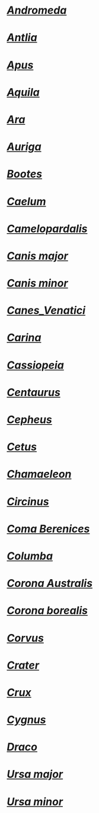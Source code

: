 [*Andromeda*](http://www.google.com/imgres?newwindow=1&biw=1024&bih=649&tbs=isz:l&tbm=isch&tbnid=osnYJa_N1dsB-M:&imgrefurl=http://commons.wikimedia.org/wiki/File:Andromeda_constellation_map.png&docid=n2eZJvIKQFe1HM&imgurl=http://upload.wikimedia.org/wikipedia/commons/thumb/5/59/Andromeda_constellation_map.png/1024px-Andromeda_constellation_map.png&w=1024&h=1024&ei=HLsFUqWRDunkyQGxm4DoAQ&zoom=1&ved=1t:3588,r:0,s:0,i:80&iact=rc&page=1&tbnh=197&tbnw=197&start=0&ndsp=15&tx=102&ty=59)
==
[*Antlia*](http://www.google.com/imgres?newwindow=1&biw=1024&bih=649&tbs=isz:l&tbm=isch&tbnid=NnDEXGx92hNFQM:&imgrefurl=https://commons.wikimedia.org/wiki/File:Antlia_constellation_map.png&docid=e85SWNzLSHO8LM&imgurl=https://upload.wikimedia.org/wikipedia/commons/5/5e/Antlia_constellation_map.png&w=2559&h=2269&ei=zLsFUtmGGLHlyAHC8IBo&zoom=1&ved=1t:3588,r:0,s:0,i:80&iact=rc&page=1&tbnh=186&tbnw=210&start=0&ndsp=14&tx=83&ty=73)
===
[*Apus*](http://www.google.com/imgres?newwindow=1&biw=1024&bih=649&tbs=isz:l&tbm=isch&tbnid=h5ur1cjEtVRQ3M:&imgrefurl=http://commons.wikimedia.org/wiki/File:Apus_constellation_map.png&docid=ilTgdQ5Dzp2r_M&imgurl=http://upload.wikimedia.org/wikipedia/commons/9/94/Apus_constellation_map.png&w=2559&h=2559&ei=W7wFUuiHG4f7yAH5g4C4Aw&zoom=1&ved=1t:3588,r:1,s:0,i:83&iact=rc&page=1&tbnh=184&tbnw=184&start=0&ndsp=15&tx=83&ty=91)
===
[*Aquila*](http://www.google.com/imgres?newwindow=1&biw=1024&bih=649&tbs=isz:l&tbm=isch&tbnid=EZy4BpTB5z3bZM:&imgrefurl=http://commons.wikimedia.org/wiki/File:Aquila_constellation_map.png&docid=m4RIZMK-YuVyuM&imgurl=http://upload.wikimedia.org/wikipedia/commons/7/7c/Aquila_constellation_map.png&w=2559&h=2559&ei=Lr0FUr-OE8fSyAG1wYEY&zoom=1&ved=1t:3588,r:0,s:0,i:80&iact=rc&page=1&tbnh=206&tbnw=206&start=0&ndsp=10&tx=96&ty=76)
===
[*Ara*](http://www.google.com/imgres?newwindow=1&biw=1024&bih=649&tbs=isz:l&tbm=isch&tbnid=O2ftOJu96felFM:&imgrefurl=http://commons.wikimedia.org/wiki/File:Ara_constellation_map.png&docid=9W2vnOncUFnidM&imgurl=http://upload.wikimedia.org/wikipedia/commons/b/b9/Ara_constellation_map.png&w=1709&h=1989&ei=uL0FUuHgOefWyQGE2IAo&zoom=1&ved=1t:3588,r:1,s:0,i:83&iact=rc&page=1&tbnh=190&tbnw=163&start=0&ndsp=15&tx=50&ty=75)
===
[*Auriga*](http://www.google.com/imgres?imgurl=http://upload.wikimedia.org/wikipedia/commons/c/c2/Auriga_constellation_map.png&imgrefurl=http://commons.wikimedia.org/wiki/File:Auriga_constellation_map.png&h=225&w=225&sz=1&tbnid=rZnSEWV1YD97wM:&tbnh=186&tbnw=186&zoom=1&usg=__ZyaV2FlVuE3fJmHZ3wQC9YDyvHw=&docid=aathwIegYFjukM&itg=1&sa=X&ei=lbgFUviOBafF2AXYtoHADg&ved=0CMEBEPwdMAo)
===
[*Bootes*](http://www.google.com/imgres?newwindow=1&biw=1024&bih=649&tbs=isz:l&tbm=isch&tbnid=IlUU0FFN726JpM:&imgrefurl=https://commons.wikimedia.org/wiki/File:Bo%25C3%25B6tes_constellation_map.svg&docid=Fwc9dc7wllNz0M&imgurl=https://upload.wikimedia.org/wikipedia/commons/4/40/Bo%2525C3%2525B6tes_constellation_map.svg&w=2000&h=2573&ei=q78FUtKTD4isyAGK1oHYDw&zoom=1&ved=1t:3588,r:0,s:0,i:80&iact=rc&page=1&tbnh=207&tbnw=161&start=0&ndsp=14&tx=87&ty=101)
===
[*Caelum*](http://www.google.com/imgres?newwindow=1&sa=X&hl=en&biw=1024&bih=649&tbs=isz:l&tbm=isch&tbnid=Y8jlthUgFAeGWM:&imgrefurl=http://commons.wikimedia.org/wiki/File:Caelum_constellation_map.png&docid=YYa84DqFVFWytM&imgurl=http://upload.wikimedia.org/wikipedia/commons/2/2c/Caelum_constellation_map.png&w=2559&h=2269&ei=guQFUrT2FfDYyQGn1YGoAw&zoom=1&ved=1t:3588,r:0,s:0,i:80&iact=rc&page=1&tbnh=185&tbnw=209&start=0&ndsp=15&tx=111&ty=76)
===
[*Camelopardalis*](http://www.google.com/imgres?newwindow=1&hl=en&biw=1024&bih=649&tbs=isz:l&tbm=isch&tbnid=8Ytm9SzgXaHnPM:&imgrefurl=http://commons.wikimedia.org/wiki/File:Camelopardalis_constellation_map.png&docid=nMZeKYW26F-uBM&imgurl=http://upload.wikimedia.org/wikipedia/commons/3/3a/Camelopardalis_constellation_map.png&w=2409&h=2699&ei=r-QFUq-iGMm2yAG274DIDw&zoom=1&ved=1t:3588,r:0,s:0,i:80&iact=rc&page=1&tbnh=175&tbnw=156&start=0&ndsp=15&tx=78&ty=69)
===
[*Canis major*](http://www.google.com/imgres?newwindow=1&hl=en&biw=1024&bih=649&tbs=isz:l&tbm=isch&tbnid=GzmioUZ1frGAXM:&imgrefurl=http://forums.civfanatics.com/showthread.php%3Ft%3D429831&docid=39ncscwUoMtutM&imgurl=http://upload.wikimedia.org/wikipedia/commons/thumb/a/af/Canis_Major_constellation_map.svg/2000px-Canis_Major_constellation_map.svg.png&w=2000&h=2000&ei=OOUFUtD0FqaSyAGz_YDQDQ&zoom=1&ved=1t:3588,r:0,s:0,i:80&iact=rc&page=1&tbnh=196&tbnw=196&start=0&ndsp=13&tx=111&ty=69)
===
[*Canis minor*](http://www.google.com/imgres?newwindow=1&hl=en&biw=1024&bih=649&tbs=isz:l&tbm=isch&tbnid=J3vkDVbD-2Jv1M:&imgrefurl=http://commons.wikimedia.org/wiki/File:Canis_minor_constellation_map.png&docid=NXLnJ-yKXUJinM&imgurl=http://upload.wikimedia.org/wikipedia/commons/f/f0/Canis_minor_constellation_map.png&w=1989&h=1989&ei=beUFUu6zMoqEyAGdoIEY&zoom=1&ved=1t:3588,r:0,s:0,i:80&iact=rc&page=1&tbnh=212&tbnw=212&start=0&ndsp=9&tx=121&ty=78)
===
[*Canes_Venatici*](http://www.google.com/imgres?newwindow=1&hl=en&biw=1024&bih=649&tbs=isz:l&tbm=isch&tbnid=Nsr6jROc3pEASM:&imgrefurl=http://commons.wikimedia.org/wiki/File:Canes_Venatici_constellation_map.png&docid=nFVaEgTGWxSYlM&imgurl=http://upload.wikimedia.org/wikipedia/commons/4/41/Canes_Venatici_constellation_map.png&w=2559&h=1989&ei=_eQFUtCpKsWMygGnk4FA&zoom=1&ved=1t:3588,r:0,s:0,i:80&iact=rc&page=1&tbnh=198&tbnw=255&start=0&ndsp=8&tx=143&ty=101)
===
[*Carina*](http://www.google.com/imgres?newwindow=1&hl=en&biw=1024&bih=649&tbs=isz:l&tbm=isch&tbnid=tqGcIInLZf3HtM:&imgrefurl=http://commons.wikimedia.org/wiki/File:Carina_constellation_map.png&docid=kkgyosBAhn3n1M&imgurl=http://upload.wikimedia.org/wikipedia/commons/f/f4/Carina_constellation_map.png&w=2559&h=1989&ei=neUFUo_-Ac2FyQHs34CQAw&zoom=1&ved=1t:3588,r:0,s:0,i:80&iact=rc&page=1&tbnh=191&tbnw=246&start=0&ndsp=14&tx=129&ty=68)
===
[*Cassiopeia*](http://www.google.com/imgres?newwindow=1&hl=en&biw=1024&bih=649&tbs=isz:l&tbm=isch&tbnid=Fi-ADFoC6UQkZM:&imgrefurl=http://commons.wikimedia.org/wiki/File:Cassiopeia_constellation_map.png&docid=XVnC3QPHuYEkwM&imgurl=http://upload.wikimedia.org/wikipedia/commons/thumb/0/0d/Cassiopeia_constellation_map.png/1024px-Cassiopeia_constellation_map.png&w=1024&h=1024&ei=zOUFUpqSMKK8yAGr7ICIAQ&zoom=1&ved=1t:3588,r:0,s:0,i:80&iact=rc&page=1&tbnh=209&tbnw=209&start=0&ndsp=9&tx=94&ty=87)
===
[*Centaurus*](http://www.google.com/imgres?newwindow=1&hl=en&biw=1024&bih=649&tbs=isz:l&tbm=isch&tbnid=nvZpNloWuZsVTM:&imgrefurl=http://commons.wikimedia.org/wiki/File:Centaurus_constellation_map.png&docid=P65hsBHLaU8nmM&imgurl=http://upload.wikimedia.org/wikipedia/commons/6/6b/Centaurus_constellation_map.png&w=2559&h=2559&ei=9-UFUqHRDIWIyAHxz4FQ&zoom=1&ved=1t:3588,r:0,s:0,i:80&iact=rc&page=1&tbnh=181&tbnw=181&start=0&ndsp=15&tx=86&ty=64)
===
[*Cepheus*](http://www.google.com/imgres?imgurl=http://www.seasky.org/constellations/assets/images/cepheus.gif&imgrefurl=http://www.seasky.org/constellations/constellations-october.html&h=280&w=280&sz=3&tbnid=JlR5M50-FG3XNM:&tbnh=105&tbnw=105&zoom=1&usg=__9oul1XP2vpWMZ1KizDwzpd6csKA=&docid=X4i5CMA2xSXikM&sa=X&ei=grQFUrOBGanP2AXYg4HADg&ved=0CJgBEP4dMAw#imgdii=JlR5M50-FG3XNM%3A%3BhJ0DpvaHN7JHDM%3BJlR5M50-FG3XNM%3A)
===
[*Cetus*](http://www.google.com/imgres?newwindow=1&hl=en&biw=1024&bih=649&tbs=isz:l&tbm=isch&tbnid=fuvLmSqwEs-MDM:&imgrefurl=http://commons.wikimedia.org/wiki/File:Cetus_constellation_map.png&docid=2hkHQ92Kkj2T7M&imgurl=http://upload.wikimedia.org/wikipedia/commons/1/16/Cetus_constellation_map.png&w=2559&h=2049&ei=G-YFUuzPIIuAygH43IDAAg&zoom=1&ved=1t:3588,r:0,s:0,i:80&iact=rc&page=1&tbnh=191&tbnw=239&start=0&ndsp=12&tx=102&ty=56)
===
[*Chamaeleon*](http://www.google.com/imgres?newwindow=1&hl=en&biw=1024&bih=649&tbs=isz:l&tbm=isch&tbnid=PyMN3MmrReG_tM:&imgrefurl=http://commons.wikimedia.org/wiki/File:Chamaeleon_constellation_map.png&docid=QdUE8YitPIPwCM&imgurl=http://upload.wikimedia.org/wikipedia/commons/1/16/Chamaeleon_constellation_map.png&w=1789&h=1419&ei=ReYFUoiAI4KMygHOyYGQAQ&zoom=1&ved=1t:3588,r:0,s:0,i:80&iact=rc&page=1&tbnh=179&tbnw=226&start=0&ndsp=13&tx=95&ty=77)
===
[*Circinus*](http://www.google.com/imgres?newwindow=1&hl=en&biw=1024&bih=649&tbs=isz:l&tbm=isch&tbnid=wlTMWKCbsa0eOM:&imgrefurl=http://commons.wikimedia.org/wiki/File:Circinus_constellation_map.png&docid=4XjdivfzsxV5FM&imgurl=http://upload.wikimedia.org/wikipedia/commons/6/6a/Circinus_constellation_map.png&w=1789&h=1989&ei=auYFUvDkEKLiyAG0x4DQDw&zoom=1&ved=1t:3588,r:0,s:0,i:80&iact=rc&page=1&tbnh=189&tbnw=170&start=0&ndsp=13&tx=75&ty=80)
===
[*Coma Berenices*](http://www.google.com/imgres?newwindow=1&hl=en&biw=1024&bih=649&tbs=isz:l&tbm=isch&tbnid=eQitl7PPyUCvEM:&imgrefurl=http://commons.wikimedia.org/wiki/File:Coma_Berenices_constellation_map.png&docid=UqdvERWxi8CixM&imgurl=http://upload.wikimedia.org/wikipedia/commons/5/55/Coma_Berenices_constellation_map.png&w=2099&h=1759&ei=suYFUq_sGaGbygG3i4Bo&zoom=1&ved=1t:3588,r:0,s:0,i:80&iact=rc&page=1&tbnh=188&tbnw=225&start=0&ndsp=14&tx=79&ty=94)
===
[*Columba*](http://www.google.com/imgres?newwindow=1&hl=en&biw=1024&bih=649&tbs=isz:l&tbm=isch&tbnid=XIJRrs0u4xciFM:&imgrefurl=http://commons.wikimedia.org/wiki/File:Columba_constellation_map.png&docid=1OpFHP-uP4tQ0M&imgurl=http://upload.wikimedia.org/wikipedia/commons/1/11/Columba_constellation_map.png&w=1789&h=1709&ei=juYFUpyDEKqdyQGN6oDADw&zoom=1&ved=1t:3588,r:0,s:0,i:80&iact=rc&page=1&tbnh=197&tbnw=207&start=0&ndsp=14&tx=75&ty=83)
===
[*Corona Australis*](http://www.google.com/imgres?newwindow=1&hl=en&biw=1024&bih=649&tbs=isz:l&tbm=isch&tbnid=i_VT6yZh3NsjpM:&imgrefurl=http://commons.wikimedia.org/wiki/File:Corona_Australis_constellation_map.png&docid=-RrJRkIJI9hQjM&imgurl=http://upload.wikimedia.org/wikipedia/commons/d/da/Corona_Australis_constellation_map.png&w=1789&h=1559&ei=5eYFUsuANYrIyAH2g4HYDw&zoom=1&ved=1t:3588,r:0,s:0,i:80&iact=rc&page=1&tbnh=179&tbnw=205&start=0&ndsp=14&tx=100&ty=60)
===
[*Corona borealis*](http://www.google.com/imgres?newwindow=1&hl=en&biw=1024&bih=649&tbs=isz:l&tbm=isch&tbnid=dugISII4izZ2rM:&imgrefurl=http://commons.wikimedia.org/wiki/File:Corona_borealis_constellation_map.png&docid=dhuzZUFrLwqqHM&imgurl=http://upload.wikimedia.org/wikipedia/commons/c/c8/Corona_borealis_constellation_map.png&w=1789&h=1419&ei=EecFUsv6BKiQyAGuzoFg&zoom=1&ved=1t:3588,r:0,s:0,i:80&iact=rc&page=1&tbnh=190&tbnw=239&start=0&ndsp=14&tx=129&ty=65)
===
[*Corvus*](http://www.google.com/imgres?newwindow=1&hl=en&biw=1024&bih=649&tbs=isz:l&tbm=isch&tbnid=kCmP_NX3gwRIJM:&imgrefurl=https://commons.wikimedia.org/wiki/File:Corvus_constellation_map.png&docid=gjwuzm6hlxtUSM&imgurl=https://upload.wikimedia.org/wikipedia/commons/5/5e/Corvus_constellation_map.png&w=2559&h=1709&ei=POcFUtLuIfD8yAGGsICYAQ&zoom=1&ved=1t:3588,r:0,s:0,i:80&iact=rc&page=1&tbnh=169&tbnw=254&start=0&ndsp=13&tx=134&ty=67)
===
[*Crater*](http://www.google.com/imgres?newwindow=1&hl=en&biw=1024&bih=649&tbs=isz:l&tbm=isch&tbnid=KeJJXlyu3UDgUM:&imgrefurl=http://commons.wikimedia.org/wiki/File:Crater_constellation_map.png&docid=0OrgY-cxTwiZsM&imgurl=http://upload.wikimedia.org/wikipedia/commons/f/f4/Crater_constellation_map.png&w=1789&h=1709&ei=ZOcFUs-fD9P3yAHg8IHgAQ&zoom=1&ved=1t:3588,r:0,s:0,i:80&iact=rc&page=1&tbnh=186&tbnw=195&start=0&ndsp=12&tx=90&ty=69)
===
[*Crux*](http://www.google.com/imgres?newwindow=1&hl=en&biw=1024&bih=649&tbs=isz:l&tbm=isch&tbnid=lWJZhpjz7jm7LM:&imgrefurl=http://commons.wikimedia.org/wiki/File:Crux_constellation_map.png&docid=cnWHEk4L0TRrWM&imgurl=http://upload.wikimedia.org/wikipedia/commons/e/e3/Crux_constellation_map.png&w=900&h=950&ei=iucFUtytJIORygH1nYEI&zoom=1&ved=1t:3588,r:0,s:0,i:80&iact=rc&page=1&tbnh=199&tbnw=188&start=0&ndsp=14&tx=89&ty=74)
===
[*Cygnus*](http://www.google.com/imgres?imgurl=http://www.cygnus-books.co.uk/magazine/wp-content/uploads/2012/10/Cygnus.jpg&imgrefurl=http://www.cygnus-books.co.uk/magazine/tag/cygnus-review-2/&h=917&w=1317&sz=662&tbnid=CgCm73M66po0TM:&tbnh=93&tbnw=133&zoom=1&usg=__IASpbpZkVHpITjEYbsB8yFgA2XE=&docid=ME5pbHZbk7G9yM&sa=X&ei=qbIFUvHgJaK72AWLpYCYCQ&ved=0CKkBEP4dMA0#imgdii=CgCm73M66po0TM%3A%3Brrw3qKwqb-pb1M%3BCgCm73M66po0TM%3A)
===

[*Draco*](http://www.google.com/imgres?imgurl=http://upload.wikimedia.org/wikipedia/commons/f/f6/Draco_constellation_map_ru_lite.png&imgrefurl=http://commons.wikimedia.org/wiki/File:Draco_constellation_map_ru_lite.png&h=2100&w=2100&sz=236&tbnid=Q4UGZAVb3uefXM:&tbnh=90&tbnw=90&zoom=1&usg=__6XC8p5HoNefiYAzg7zlOSXyC7ec=&docid=ZCZ-02k-_sSMDM&sa=X&ei=1LUFUvy6C-jh2wWuyIC4Dw&ved=0CD8Q9QEwAg&dur=73)
===
[*Ursa major*](http://www.google.com/imgres?newwindow=1&sa=X&biw=1024&bih=649&tbs=isz:l&tbm=isch&tbnid=cEelFWj63GBgyM:&imgrefurl=http://commons.wikimedia.org/wiki/File:Ursa_Minor_constellation_map.png&docid=ZRHW1lQRu_JdJM&imgurl=http://upload.wikimedia.org/wikipedia/commons/0/04/Ursa_Minor_constellation_map.png&w=1989&h=1989&ei=5LkFUputNs6EygG4ioG4Dw&zoom=1&ved=1t:3588,r:0,s:0,i:80&iact=rc&page=1&tbnh=194&tbnw=194&start=0&ndsp=14&tx=80&ty=62#imgdii=cEelFWj63GBgyM%3A%3Bw49DEXOnKDvaAM%3BcEelFWj63GBgyM%3A)
===
[*Ursa minor*](http://www.google.com/imgres?newwindow=1&sa=X&biw=1024&bih=649&tbs=isz:l&tbm=isch&tbnid=cEelFWj63GBgyM:&imgrefurl=http://commons.wikimedia.org/wiki/File:Ursa_Minor_constellation_map.png&docid=ZRHW1lQRu_JdJM&imgurl=http://upload.wikimedia.org/wikipedia/commons/0/04/Ursa_Minor_constellation_map.png&w=1989&h=1989&ei=5LkFUputNs6EygG4ioG4Dw&zoom=1&ved=1t:3588,r:0,s:0,i:80&iact=rc&page=1&tbnh=194&tbnw=194&start=0&ndsp=14&tx=80&ty=62)
===

